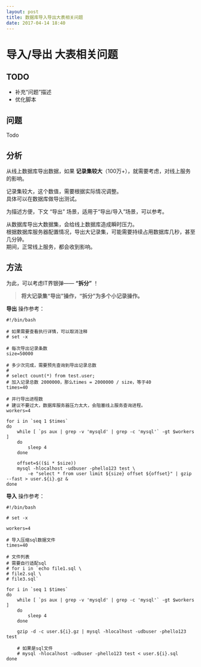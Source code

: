 ```yaml
---
layout: post
title: 数据库导入导出大表相关问题
date: 2017-04-14 18:40
---
```


# 导入/导出 大表相关问题

## TODO
- 补充“问题”描述
- 优化脚本

## 问题
Todo

## 分析
从线上数据库导出数据，如果 **记录集较大**（100万+），就需要考虑，对线上服务的影响。  

记录集较大，这个数值，需要根据实际情况调整。  
具体可以在数据库做导出测试。

为描述方便，下文 “导出” 场景，适用于“导出/导入”场景，可以参考。

从数据库导出大数据集，会给线上数据库造成瞬时压力。  
根据数据库服务器配置情况，导出大记录集，可能需要持续占用数据库几秒，甚至几分钟。  
期间，正常线上服务，都会收到影响。  

## 方法
为此，可以考虑IT界银弹—— **“拆分”** ！  

> **将大记录集“导出”操作，“拆分”为多个小记录操作。**  


**导出** 操作参考：

```shell
#!/bin/bash

# 如果需要查看执行详情，可以取消注释
# set -x

# 每次导出记录条数
size=50000

# 多少次完成，需要预先查询到导出记录总数
#
# select count(*) from test.user;
# 加入记录总数 2000000，那么times = 2000000 / size，等于40
times=40

# 并行导出进程数
# 建议不要过大，数据库服务器压力太大，会阻塞线上服务查询进程。
workers=4

for i in `seq 1 $times`
do
    while [ `ps aux | grep -v 'mysqld' | grep -c 'mysql'` -gt $workers ]
    do
        sleep 4
    done

    offset=$(($i * $size))
    mysql -hlocalhost -udbuser -phello123 test \
        -e "select * from user limit ${size} offset ${offset}" | gzip --fast > user.${i}.gz &
done
```

**导入** 操作参考：
```shell
#!/bin/bash

# set -x

workers=4

# 导入压缩sql数据文件
times=40

# 文件列表
# 需要自行适配sql
# for i in `echo file1.sql \
# file2.sql \
# file3.sql`

for i in `seq 1 $times`
do
    while [ `ps aux | grep -v 'mysqld' | grep -c 'mysql'` -gt $workers ]
    do
        sleep 4
    done

    gzip -d -c user.${i}.gz | mysql -hlocalhost -udbuser -phello123 test

    # 如果是sql文件
    # mysql -hlocalhost -udbuser -phello123 test < user.${i}.sql
done
```
